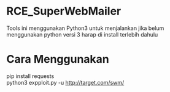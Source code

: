 # RCE_SuperWebMailer
Tools ini menggunakan Python3 untuk menjalankan jika belum menggunakan python versi 3 harap di install terlebih dahulu

# Cara Menggunakan
pip install requests <br>
python3 expploit.py -u http://target.com/swm/
